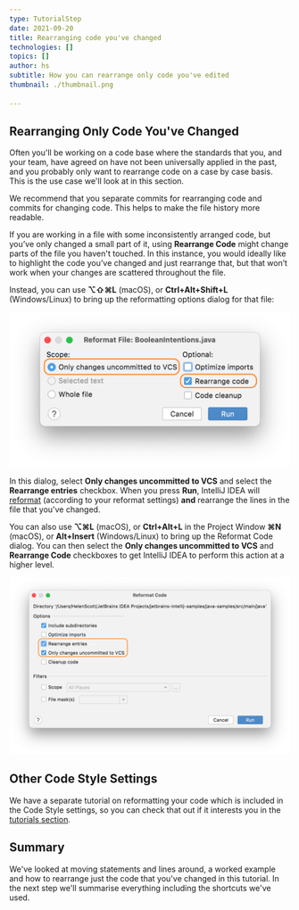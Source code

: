 ```yaml
---
type: TutorialStep
date: 2021-09-20
title: Rearranging code you've changed
technologies: []
topics: []
author: hs
subtitle: How you can rearrange only code you've edited
thumbnail: ./thumbnail.png

---
```


## Rearranging Only Code You've Changed
Often you'll be working on a code base where the standards that you, and your team, have agreed on have not been universally applied in the past, and you probably only want to rearrange code on a case by case basis. This is the use case we'll look at in this section.

We recommend that you separate commits for rearranging code and commits for changing code. This helps to make the file history more readable. 

If you are working in a file with some inconsistently arranged code, but you’ve only changed a small part of it, using **Rearrange Code** might change parts of the file you haven't touched. In this instance, you would ideally like to highlight the code you’ve changed and just rearrange that, but that won’t work when your changes are scattered throughout the file.

Instead, you can use **⌥⇧⌘L** (macOS), or **Ctrl+Alt+Shift+L** (Windows/Linux) to bring up the reformatting options dialog for that file:

![Reformat and Rearrange Code in File](reformat-rearrange-file.png)

In this dialog, select **Only changes uncommitted to VCS** and select the **Rearrange entries** checkbox. When you press **Run**, IntelliJ IDEA will [reformat](https://www.jetbrains.com/help/idea/reformat-file-dialog.html) (according to your reformat settings) **and** rearrange the lines in the file that you've changed.

You can also use **⌥⌘L** (macOS), or **Ctrl+Alt+L** in the Project Window **⌘N** (macOS), or **Alt+Insert** (Windows/Linux) to bring up the Reformat Code dialog. You can then select the **Only changes uncommitted to VCS** and **Rearrange Code** checkboxes to get IntelliJ IDEA to perform this action at a higher level.

![Rearrange Code that you've changed](reformat-rearrange-code.png)

## Other Code Style Settings
We have a separate tutorial on reformatting your code which is included in the Code Style settings, so you can check that out if it interests you in the [tutorials section](https://www.jetbrains.com/idea/guide/tutorials/).

## Summary
We've looked at moving statements and lines around, a worked example and how to rearrange just the code that you've changed in this tutorial. In the next step we'll summarise everything including the shortcuts we've used. 